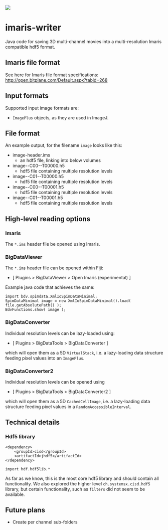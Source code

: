 [![](https://github.com/bigdataprocesser/imaris-writer/actions/workflows/build.yml/badge.svg)](https://github.com/bigdataprocesser/imaris-writer/actions/workflows/build.yml)

# imaris-writer

Java code for saving 3D multi-channel movies into a multi-resolution Imaris compatible hdf5 format. 

## Imaris file format

See here for Imaris file format specifications: 
http://open.bitplane.com/Default.aspx?tabid=268

## Input formats

Supported input image formats are:

- `ImagePlus` objects, as they are used in ImageJ.

## File format

An example output, for the filename `image` looks like this: 

- image-header.ims
    - an hdf5 file, linking into below volumes
- image--C00--T00000.h5
    - hdf5 file containing multiple resolution levels
- image--C01--T00000.h5
    - hdf5 file containing multiple resolution levels
- image--C00--T00001.h5
    - hdf5 file containing multiple resolution levels
- image--C01--T00001.h5
    - hdf5 file containing multiple resolution levels
    

## High-level reading options

### Imaris

The `*.ims` header file be opened using Imaris.

### BigDataViewer
  
The `*.ims` header file can be opened within Fiji:

- [ Plugins > BigDataViewer > Open Imaris (experimental) ]

Example java code that achieves the same:

```
import bdv.spimdata.XmlIoSpimDataMinimal;
SpimDataMinimal image = new XmlIoSpimDataMinimal().load( file.getAbsolutePath() );
BdvFunctions.show( image );
```

### BigDataConverter

Individual resolution levels can be lazy-loaded using:

- [ Plugins > BigDataTools > BigDataConverter ]

which will open them as a 5D `VirtualStack`, i.e. a lazy-loading data structure feeding pixel values into an `ImagePlus`.

### BigDataConverter2

Individual resolution levels can be opened using

- [ Plugins > BigDataTools > BigDataConverter2 ]

which will open them as a 5D `CachedCellImage`, i.e. a lazy-loading data structure feeding pixel values in a `RandomAccessibleInterval`.

## Technical details

### Hdf5 library


```
<dependency>
    <groupId>cisd</groupId>
    <artifactId>jhdf5</artifactId>
</dependency>
```

`import hdf.hdf5lib.*`

As far as we know, this is the most core hdf5 library and should contain all functionality. We also explored the higher level `ch.systemsx.cisd.hdf5` library, but certain functionality, such as `filters` did not seem to be available.

## Future plans

- Create per channel sub-folders


